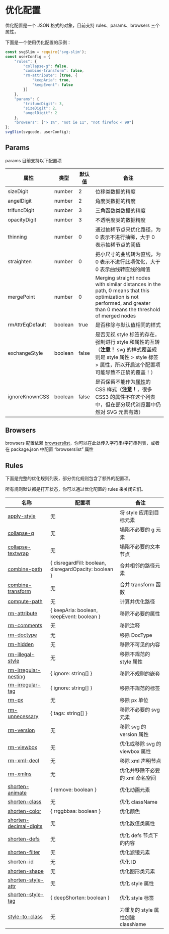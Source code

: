 # 优化配置

优化配置是一个 JSON 格式的对象，目前支持 rules、params、browsers 三个属性，

下面是一个使用优化配置的示例：

```ts
const svgSlim = require('svg-slim');
const userConfig = {
	"rules": {
		"collapse-g": false,
		"combine-transform": false,
		"rm-attribute": [true, {
			"keepAria": true,
			"keepEvent": false
		}]
	},
	"params": {
		"trifuncDigit": 3,
		"sizeDigit": 2,
		"angelDigit": 2
	},
	"browsers": ["> 1%", "not ie 11", "not firefox < 99"]
};
svgSlim(svgcode, userConfig);
```

## Params

params 目前支持以下配置项

属性 | 类型 | 默认值 | 备注
---- | ---- | ---- | ----
sizeDigit | number | 2 | 位移类数据的精度
angelDigit | number | 2 | 角度类数据的精度
trifuncDigit | number | 3 | 三角函数类数据的精度
opacityDigit | number | 3 | 不透明度类的数据精度
thinning | number | 0 | 通过抽稀节点来优化路径，为 0 表示不进行抽稀，大于 0 表示抽稀节点的阈值
straighten | number | 0 | 把小尺寸的曲线转为直线，为 0 表示不进行此项优化，大于 0 表示曲线转直线的阈值
mergePoint | number | 0 | Merging straight nodes with similar distances in the path, 0 means that this optimization is not performed, and greater than 0 means the threshold of merged nodes
rmAttrEqDefault | boolean | true | 是否移除与默认值相同的样式
exchangeStyle | boolean | false | 是否无视 style 标签的存在，强制进行 style 和属性的互转 （**注意！** svg 的样式覆盖规则是 style 属性 > style 标签 > 属性，所以开启这个配置项可能导致不正确的覆盖！）
ignoreKnownCSS | boolean | false | 是否保留不能作为[属性](https://www.w3.org/TR/SVG/propidx.html)的 CSS 样式（**注意！**，很多 CSS3 的属性不在这个列表中，但在部分现代浏览器中仍然对 SVG 元素有效）

## Browsers

browsers 配置依赖 [browserslist](https://github.com/browserslist/browserslist#readme)，你可以在此处传入字符串/字符串列表，或者在 package.json 中配置 “browserslist” 属性

## Rules

下面是完整的优化规则列表，部分优化规则包含了额外的配置项。

所有规则默认都是打开状态，你可以通过优化配置的 rules 来关闭它们。

名称 | 配置项 | 备注
---- | ---- | ----
[apply-style](rules/apply-style.md) | 无 | 将 style 应用到目标元素
[collapse-g](rules/collapse-g.md) | 无 | 塌陷不必要的 g 元素
[collapse-textwrap](rules/collapse-textwrap.md) | 无 | 塌陷不必要的文本节点
[combine-path](rules/combine-path.md) | { disregardFill: boolean, disregardOpacity: boolean } | 合并相邻的路径元素
[combine-transform](rules/combine-transform.md) | 无 | 合并 transform 函数
[compute-path](rules/compute-path.md) | 无 | 计算并优化路径
[rm-attribute](rules/rm-attribute.md) | { keepAria: boolean, keepEvent: boolean } | 移除不必要的属性
[rm-comments](rules/rm-comments.md) | 无 | 移除注释
[rm-doctype](rules/rm-doctype.md) | 无 | 移除 DocType
[rm-hidden](rules/rm-hidden.md) | 无 | 移除不可见的内容
[rm-illegal-style](rules/rm-illegal-style.md) | 无 | 移除不规范的 style 属性
[rm-irregular-nesting](rules/rm-irregular-nesting.md) | { ignore: string\[] } | 移除不规则的嵌套
[rm-irregular-tag](rules/rm-irregular-tag.md) | { ignore: string\[] } | 移除不规范的标签
[rm-px](rules/rm-px.md) | 无 | 移除 px 单位
[rm-unnecessary](rules/rm-unnecessary.md) | { tags: string\[] } | 移除不必要的 svg 元素
[rm-version](rules/rm-version.md) | 无 | 移除 svg 的 version 属性
[rm-viewbox](rules/rm-viewbox.md) | 无 | 优化或移除 svg 的 viewbox 属性
[rm-xml-decl](rules/rm-xml-decl.md) | 无 | 移除 xml 声明节点
[rm-xmlns](rules/rm-xmlns.md) | 无 | 优化并移除不必要的 xml 命名空间
[shorten-animate](rules/shorten-animate.md) | { remove: boolean } | 优化动画元素
[shorten-class](rules/shorten-class.md) | 无 | 优化 className
[shorten-color](rules/shorten-color.md) | { rrggbbaa: boolean } | 优化颜色
[shorten-decimal-digits](rules/shorten-decimal-digits.md) | 无 | 优化数值类属性
[shorten-defs](rules/shorten-defs.md) | 无 | 优化 defs 节点下的内容
[shorten-filter](rules/shorten-filter.md) | 无 | 优化滤镜元素
[shorten-id](rules/shorten-id.md) | 无 | 优化 ID
[shorten-shape](rules/shorten-shape.md) | 无 | 优化图形类元素
[shorten-style-attr](rules/shorten-style-attr.md) | 无 | 优化 style 属性
[shorten-style-tag](rules/shorten-style-tag.md) | { deepShorten: boolean } | 优化 style 标签
[style-to-class](rules/style-to-class.md) | 无 | 为重复的 style 属性创建 className
